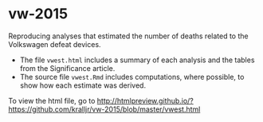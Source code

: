 # vw-2015
Reproducing analyses that estimated the number of deaths related to the Volkswagen defeat devices. 

- The file `vwest.html` includes a summary of each analysis and the tables from the Significance article.  
- The source file `vwest.Rmd` includes computations, where possible, to show how each estimate was derived.

To view the html file, go to http://htmlpreview.github.io/?https://github.com/kralljr/vw-2015/blob/master/vwest.html
